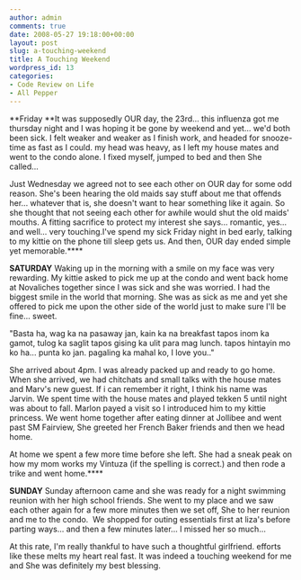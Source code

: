 ```yaml
---
author: admin
comments: true
date: 2008-05-27 19:18:00+00:00
layout: post
slug: a-touching-weekend
title: A Touching Weekend
wordpress_id: 13
categories:
- Code Review on Life
- All Pepper
---
```


**Friday
**It was supposedly OUR day, the 23rd... this influenza got me thursday night and I was hoping it be gone by weekend and yet... we'd both been sick. I felt weaker and weaker as I finish work, and headed for snooze-time as fast as I could. my head was heavy, as I left my house mates and went to the condo alone. I fixed myself, jumped to bed and then She called...

Just Wednesday we agreed not to see each other on OUR day for some odd reason. She's been hearing the old maids say stuff about me that offends her... whatever that is, she doesn't want to hear something like it again. So she thought that not seeing each other for awhile would shut the old maids' mouths. A fitting sacrifice to protect my interest she says... romantic, yes... and well... very touching.I've spend my sick Friday night in bed early, talking to my kittie on the phone till sleep gets us. And then, OUR day ended simple yet memorable.****

**SATURDAY**
Waking up in the morning with a smile on my face was very rewarding. My kittie asked to pick me up at the condo and went back home at Novaliches together since I was sick and she was worried. I had the biggest smile in the world that morning. She was as sick as me and yet she offered to pick me upon the other side of the world just to make sure I'll be fine... sweet.

"Basta ha, wag ka na pasaway jan, kain ka na breakfast tapos inom ka gamot, tulog ka saglit tapos gising ka ulit para mag lunch. tapos hintayin mo ko ha... punta ko jan. pagaling ka mahal ko, I love you.." 

She arrived about 4pm. I was already packed up and ready to go home. When she arrived, we had chitchats and small talks with the house mates and Marv's new guest. If i can remember it right, I think his name was Jarvin. We spent time with the house mates and played tekken 5 until night was about to fall. Marlon payed a visit so I introduced him to my kittie princess. We went home together after eating dinner at Jollibee and went past SM Fairview, She greeted her French Baker friends and then we head home.

At home we spent a few more time before she left. She had a sneak peak on how my mom works my Vintuza (if the spelling is correct.) and then rode a trike and went home.****

**SUNDAY**
Sunday afternoon came and she was ready for a night swimming reunion with her high school friends. She went to my place and we saw each other again for a few more minutes then we set off, She to her reunion and me to the condo.  We shopped for outing essentials first at liza's before parting ways... and then a few minutes later... I missed her so much...

At this rate, I'm really thankful to have such a thoughtful girlfriend. efforts like these melts my heart real fast. It was indeed a touching weekend for me and She was definitely my best blessing.
